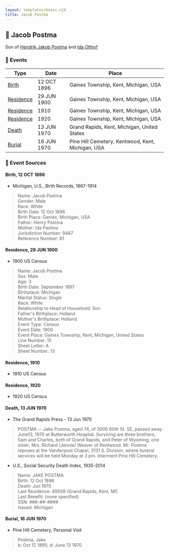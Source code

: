 ```yaml
---
layout: templates/basic.njk
title: Jacob Postma
---
```

## 🔵 Jacob Postma

Son of [Hendrik Jakob Postma](/people/3/31727152) and [Ida Olthof](/people/6/60020862)

### 📆 Events

Type | Date | Place
------ | ------ | ------
[Birth](#event-708f10d4-1c17-41e0-80e2-314abc0fbde5) | 12 OCT 1896 | Gaines Township, Kent, Michigan, USA
[Residence](#event-e2d28b5e-9038-46d5-a3e5-2b7bbe2517be) | 29 JUN 1900 | Gaines Township, Kent, Michigan, USA
[Residence](#event-20803fac-1e89-446f-a96b-f03e683ef4d8) | 1910 | Gaines Township, Kent, Michigan, USA
[Residence](#event-13757a5e-bc93-4258-988e-52d231495589) | 1920 | Gaines Township, Kent, Michigan, USA
[Death](#event-433b2744-eaa8-4e14-9a9e-66467994d779) | 13 JUN 1970 | Grand Rapids, Kent, Michigan, United States
[Burial](#event-f20c8a6f-34b2-4f46-be94-5a6cfc1f0441) | 16 JUN 1970 | Pine Hill Cemetery, Kentwood, Kent, Michigan, USA

### 📰 Event Sources

#### <a id="event-708f10d4-1c17-41e0-80e2-314abc0fbde5"></a> Birth, 12 OCT 1896
* Michigan, U.S., Birth Records, 1867-1914
>   
  > Name: Jacob Pastma  
  > Gender: Male  
  > Race: White  
  > Birth Date: 12 Oct 1896  
  > Birth Place: Ganies, Michigan, USA  
  > Father: Henry Pastma  
  > Mother: Ida Pastma  
  > Jurisdiction Number: 9487  
  > Reference Number: 81  
  >

#### <a id="event-e2d28b5e-9038-46d5-a3e5-2b7bbe2517be"></a> Residence, 29 JUN 1900
* 1900 US Census
>   
  > Name: Jacob Postma  
  > Sex: Male  
  > Age: 3  
  > Birth Date: September 1897  
  > Birthplace: Michigan  
  > Marital Status: Single  
  > Race: White  
  > Relationship to Head of Household: Son  
  > Father's Birthplace: Holland  
  > Mother's Birthplace: Holland  
  > Event Type: Census  
  > Event Date: 1900  
  > Event Place: Gaines Township, Kent, Michigan, United States  
  > Line Number: 15  
  > Sheet Letter: A  
  > Sheet Number: 13

#### <a id="event-20803fac-1e89-446f-a96b-f03e683ef4d8"></a> Residence, 1910
* 1910 US Census

#### <a id="event-13757a5e-bc93-4258-988e-52d231495589"></a> Residence, 1920
* 1920 US Census

#### <a id="event-433b2744-eaa8-4e14-9a9e-66467994d779"></a> Death, 13 JUN 1970
* The Grand Rapids Press  - 13 Jun 1970
>   
  > POSTMA -- Jake Postma, aged 74, of 3006 60th St. SE, passed away June13, 1970 at Butterworth Hospital. Surviving are three brothers, Sam and Charles, both of Grand Rapids, and Peter of Wyoming; one sister, Mrs. Richard (Jennie) Weaver of Kentwood. Mr. Postma reposes at the Vanderpool Chapel, 3131 S. Division, where funeral services will be held Monday at 3 pm. Interment Pine Hill Cemetery.
* U.S., Social Security Death Index, 1935-2014
>   
  > Name: JAKE POSTMA  
  > Birth: 12 Oct 1896  
  > Death: Jun 1970  
  > Last Residence: 49508 (Grand Rapids, Kent, MI)  
  > Last Benefit: (none specified)  
  > SSN: ###-##-####  
  > Issued: Michigan

#### <a id="event-f20c8a6f-34b2-4f46-be94-5a6cfc1f0441"></a> Burial, 16 JUN 1970
* Pine Hill Cemetery, Personal Visit
>   
  > Postma, Jake  
  > b: Oct 12 1895; d: June 13 1970